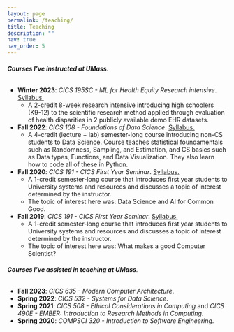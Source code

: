 ```yaml
---
layout: page
permalink: /teaching/
title: Teaching
description: ""
nav: true
nav_order: 5
---
```


###### **Courses I've instructed at UMass**.

- **Winter 2023**: _CICS 195SC - ML for Health Equity Research intensive_. <a href="https://drive.google.com/file/d/1dGpjVHmqS6UXxfe3lnrL_PA6PlF2LNgO/view?usp=sharing"> Syllabus.</a>
    - A 2-credit 8-week research intensive introducing high schoolers (K9-12) to the scientific research method applied through evaluation of health disparities in 2 publicly available demo EHR datasets.
- **Fall 2022**: _CICS 108 - Foundations of Data Science_. <a href="https://drive.google.com/file/d/17WoYQB0q8-kDIO9oRHK5xJZlYL0gkQwg/view?usp=sharing"> Syllabus.</a>
    - A 4-credit (lecture + lab) semester-long course introducing non-CS students to Data Science. Course teaches statistical foundamentals such as Randomness, Sampling, and Estimation, and CS basics such as Data types, Functions, and Data Visualization. They also learn how to code all of these in Python.
- **Fall 2020**: _CICS 191 - CICS First Year Seminar_. <a href="https://drive.google.com/file/d/1RJ7NEIFgKxN8wlL0pFbiwAPX7DnJ2R2V/view?usp=sharing"> Syllabus.</a>
    - A 1-credit semester-long course that introduces first year students to University systems and resources and discusses a topic of interest determined by the instructor.
    - The topic of interest here was: Data Science and AI for Common Good.
- **Fall 2019**: _CICS 191 - CICS First Year Seminar_. <a href="https://drive.google.com/file/d/1cpcHiZXH1FCJpW2MvZbVaPsSVXqpZmoS/view?usp=sharing"> Syllabus.</a>
    - A 1-credit semester-long course that introduces first year students to University systems and resources and discusses a topic of interest determined by the instructor.
    - The topic of interest here was: What makes a good Computer Scientist?

###### **Courses I've assisted in teaching at UMass**.

- **Fall 2023**: _CICS 635 - Modern Computer Architecture_.
- **Spring 2022**: _CICS 532 - Systems for Data Science_.
- **Spring 2021**: _CICS 508 - Ethical Considerations in Computing_ and _CICS 490E - EMBER: Introduction to Research Methods in Computing_.
- **Spring 2020**: _COMPSCI 320 - Introduction to Software Engineering_.
